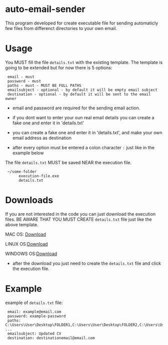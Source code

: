 # auto-email-sender

This program developed for create executable file for sending automaticly few files from differenct directories to your own email.

# Usage

You MUST fill the file `details.txt` with the existing template.
The template is going to be extended but for now there is 5 options:

     email - must
     password - must
     paths - must - MUST BE FULL PATHS
     emailsubject - optional - by default it will be empty email subject
     destination - optional - by default it will be sent to the email owner

- email and password are required for the sending email action.
- if you dont want to enter your oun real email details you can create a fake one and enter it in 'details.txt'
- you can create a fake one and enter it in 'details.txt', and make your own email address as destination

- after every option must be entered a colon character `:` just like in the example below

The file `details.txt` MUST be saved NEAR the execution file.

     ~/some-folder
          execution-file.exe
          details.txt

# Downloads

If you are not interested in the code you can just download the execution files.
BE AWARE THAT YOU MUST CREATE `details.txt` file just like the above template.

MAC OS: [Download](https://ufile.io/a5gbn3ve)

LINUX OS:[Download](https://ufile.io/48ci250m)

WINDOWS OS:[Download](https://ufile.io/qhlfgtv0)

- after the download you just need to create the `details.txt` file and click the execution file.

# Example

example of `details.txt` file:

     email: example@email.com
     password: example-password
     paths: C:\Users\User\Desktop\FOLDER1,C:\Users\User\Desktop\FOLDER2,C:\Users\User\Desktop\FOLDER3, ...
     emailsubject: Updated CV
     destination: destinationemail@email.com
